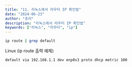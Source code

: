 ```yaml
---
title: "11. 리눅스에서 라우터 IP 확인법"
date: "2024-06-23"
author: "포리"
description: "리눅스에서 라우터 IP 확인법"
keywords: ["리눅스", "라우터", "ip"]
---
```


```bash
ip route | grep default
```

Linux (ip route 출력 예제)

```plaintext
default via 192.168.1.1 dev enp0s3 proto dhcp metric 100
```
